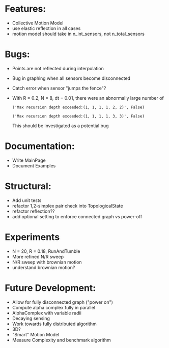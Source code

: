 # Features:
 - Collective Motion Model
 - use elastic reflection in all cases
 - motion model should take in n_int_sensors, not n_total_sensors
 
 
# Bugs:
 - Points are not reflected during interpolation
 - Bug in graphing when all sensors become disconnected
 - Catch error when sensor "jumps the fence"?
 - With R = 0.2, N = 8, dt = 0.01, there were an abnormally large number of 
    
    `('Max recursion depth exceeded:(1, 1, 1, 1, 2, 2)', False)`
   
    `('Max recursion depth exceeded:(1, 1, 1, 1, 3, 3)', False)`
    
    This should be investigated as a potential bug

 
# Documentation:
 - Write MainPage
 - Document Examples
    
# Structural:
 - Add unit tests
 - refactor 1,2-simplex pair check into TopologicalState
 - refactor reflection??
 - add optional setting to enforce connected graph vs power-off
 
 # Experiments
 - N = 20, R = 0.18, RunAndTumble
 - More refined N/R sweep
 - N/R sweep with brownian motion
 - understand brownian motion?
 
 # Future Development:
 - Allow for fully disconnected graph ("power on")
 - Compute alpha complex fully in parallel
 - AlphaComplex with variable radii
 - Decaying sensing
 - Work towards fully distributed algorithm
 - 3D?
 - "Smart" Motion Model
 - Measure Complexity and benchmark algorithm
 
